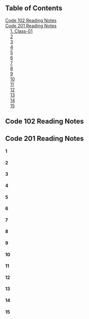 ## Table of Contents  
[Code 102 Reading Notes](#code-102-reading-notes)  
<a name="102"/>
[Code 201 Reading Notes](#code-201-reading-notes)  
<a name="201"/>
&nbsp;&nbsp;&nbsp;&nbsp;[1. Class-01](/class-01)  
<a name="/class-01"/>
&nbsp;&nbsp;&nbsp;&nbsp;[2](#2)  
<a name="2"/>
&nbsp;&nbsp;&nbsp;&nbsp;[3](#3)  
<a name="3"/>
&nbsp;&nbsp;&nbsp;&nbsp;[4](#4)  
<a name="4"/>
&nbsp;&nbsp;&nbsp;&nbsp;[5](#5)  
<a name="5"/>
&nbsp;&nbsp;&nbsp;&nbsp;[6](#6)  
<a name="6"/>
&nbsp;&nbsp;&nbsp;&nbsp;[7](#7)  
<a name="7"/>
&nbsp;&nbsp;&nbsp;&nbsp;[8](#8)  
<a name="8"/>
&nbsp;&nbsp;&nbsp;&nbsp;[9](#9)  
<a name="9"/>
&nbsp;&nbsp;&nbsp;&nbsp;[10](#10)  
<a name="10"/>
&nbsp;&nbsp;&nbsp;&nbsp;[11](#11)  
<a name="11"/>
&nbsp;&nbsp;&nbsp;&nbsp;[12](#12)  
<a name="12"/>
&nbsp;&nbsp;&nbsp;&nbsp;[13](#13)  
<a name="13"/>
&nbsp;&nbsp;&nbsp;&nbsp;[14](#14)  
<a name="14"/>
&nbsp;&nbsp;&nbsp;&nbsp;[15](#15)  
<a name="15"/>
## Code 102 Reading Notes
## Code 201 Reading Notes
#### 1
#### 2
#### 3
#### 4
#### 5
#### 6
#### 7
#### 8
#### 9
#### 10
#### 11
#### 12
#### 13
#### 14
#### 15
